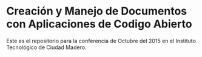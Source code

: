 # Creación y Manejo de Documentos con Aplicaciones de Codigo Abierto

Este es el repositorio para la conferencia de Octubre del 2015 en el Instituto Tecnológico de Ciudad Madero.